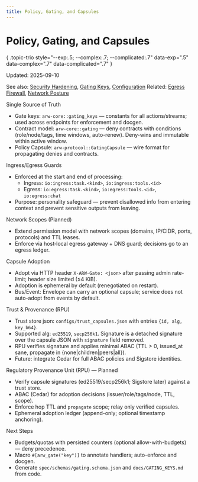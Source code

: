 ```yaml
---
title: Policy, Gating, and Capsules
---
```


# Policy, Gating, and Capsules
{ .topic-trio style="--exp:.5; --complex:.7; --complicated:.7" data-exp=".5" data-complex=".7" data-complicated=".7" }

Updated: 2025-09-10

See also: [Security Hardening](guide/security_hardening.md), [Gating Keys](GATING_KEYS.md), [Configuration](CONFIGURATION.md)
Related: [Egress Firewall](architecture/egress_firewall.md), [Network Posture](guide/network_posture.md)

Single Source of Truth
- Gate keys: `arw-core::gating_keys` — constants for all actions/streams; used across endpoints for enforcement and docgen.
- Contract model: `arw-core::gating` — deny contracts with conditions (role/node/tags, time windows, auto-renew). Deny-wins and immutable within active window.
- Policy Capsule: `arw-protocol::GatingCapsule` — wire format for propagating denies and contracts.

Ingress/Egress Guards
- Enforced at the start and end of processing:
  - Ingress: `io:ingress:task.<kind>`, `io:ingress:tools.<id>`
  - Egress: `io:egress:task.<kind>`, `io:egress:tools.<id>`, `io:egress:chat`
- Purpose: personality safeguard — prevent disallowed info from entering context and prevent sensitive outputs from leaving.

Network Scopes (Planned)
- Extend permission model with network scopes (domains, IP/CIDR, ports, protocols) and TTL leases.
- Enforce via host‑local egress gateway + DNS guard; decisions go to an egress ledger.

Capsule Adoption
- Adopt via HTTP header `X-ARW-Gate: <json>` after passing admin rate-limit; header size limited (≤4 KiB).
- Adoption is ephemeral by default (renegotiated on restart).
- Bus/Event: Envelope can carry an optional capsule; service does not auto-adopt from events by default.

Trust & Provenance (RPU)
- Trust store json: `configs/trust_capsules.json` with entries `{id, alg, key_b64}`.
- Supported alg: `ed25519`, `secp256k1`. Signature is a detached signature over the capsule JSON with `signature` field removed.
- RPU verifies signature and applies minimal ABAC (TTL > 0, issued_at sane, propagate in {none|children|peers|all}).
- Future: integrate Cedar for full ABAC policies and Sigstore identities.

Regulatory Provenance Unit (RPU) — Planned
- Verify capsule signatures (ed25519/secp256k1; Sigstore later) against a trust store.
- ABAC (Cedar) for adoption decisions (issuer/role/tags/node, TTL, scope).
- Enforce hop TTL and `propagate` scope; relay only verified capsules.
- Ephemeral adoption ledger (append-only; optional timestamp anchoring).

Next Steps
- Budgets/quotas with persisted counters (optional allow-with-budgets) — deny precedence.
- Macro `#[arw_gate("key")]` to annotate handlers; auto-enforce and docgen.
- Generate `spec/schemas/gating.schema.json` and `docs/GATING_KEYS.md` from code.
